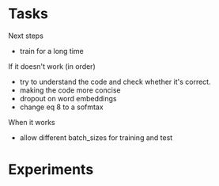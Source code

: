 # Tasks
Next steps
* train for a long time

If it doesn't work (in order)
* try to understand the code and check whether it's correct.
* making the code more concise
* dropout on word embeddings
* change eq 8 to a sofmtax

When it works
* allow different batch_sizes for training and test

# Experiments
